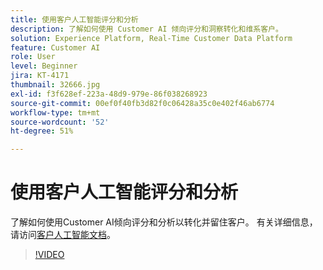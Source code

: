 ```yaml
---
title: 使用客户人工智能评分和分析
description: 了解如何使用 Customer AI 倾向评分和洞察转化和维系客户。
solution: Experience Platform, Real-Time Customer Data Platform
feature: Customer AI
role: User
level: Beginner
jira: KT-4171
thumbnail: 32666.jpg
exl-id: f3f628ef-223a-48d9-979e-86f038268923
source-git-commit: 00ef0f40fb3d82f0c06428a35c0e402f46ab6774
workflow-type: tm+mt
source-wordcount: '52'
ht-degree: 51%

---
```


# 使用客户人工智能评分和分析

了解如何使用Customer AI倾向评分和分析以转化并留住客户。 有关详细信息，请访问[客户人工智能文档](https://experienceleague.adobe.com/docs/experience-platform/intelligent-services/customer-ai/overview.html)。

>[!VIDEO](https://video.tv.adobe.com/v/32666?learn=on)

